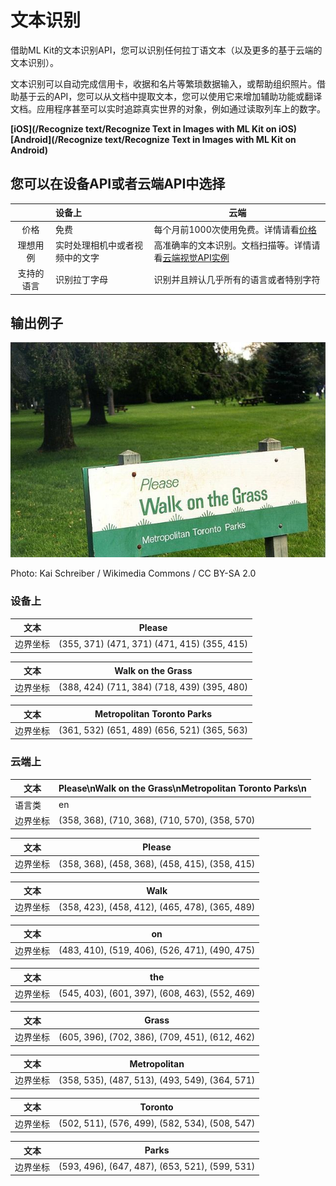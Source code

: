# 文本识别

借助ML Kit的文本识别API，您可以识别任何拉丁语文本（以及更多的基于云端的文本识别）。 

文本识别可以自动完成信用卡，收据和名片等繁琐数据输入，或帮助组织照片。借助基于云的API，您可以从文档中提取文本，您可以使用它来增加辅助功能或翻译文档。应用程序甚至可以实时追踪真实世界的对象，例如通过读取列车上的数字。 

**[iOS](/Recognize text/Recognize Text in Images with ML Kit on iOS)** **[Android](/Recognize text/Recognize Text in Images with ML Kit on Android)**

## 您可以在设备API或者云端API中选择

|            | 设备上                         | 云端                                                         |
| :--------: | :----------------------------- | ------------------------------------------------------------ |
|    价格    | 免费                           | 每个月前1000次使用免费。详情请看[价格](https://firebase.google.com/pricing) |
|  理想用例  | 实时处理相机中或者视频中的文字 | 高准确率的文本识别。文档扫描等。详情请看[云端视觉API实例](https://cloud.google.com/vision/docs/drag-and-drop) |
| 支持的语言 | 识别拉丁字母                   | 识别并且辨认几乎所有的语言或者特别字符                       |

## 输出例子

![Please walk on the grass](/_images/Please_walk_on_the_grass.jpg 'Please walk on the grass')	

Photo: Kai Schreiber / Wikimedia Commons / CC BY-SA 2.0 

### 设备上

| 文本     | Please                                      |
| -------- | ------------------------------------------- |
| 边界坐标 | (355, 371) (471, 371) (471, 415) (355, 415) |

| 文本     | Walk on the Grass                           |
| -------- | ------------------------------------------- |
| 边界坐标 | (388, 424) (711, 384) (718, 439) (395, 480) |

| 文本     | Metropolitan Toronto Parks                  |
| -------- | ------------------------------------------- |
| 边界坐标 | (361, 532) (651, 489) (656, 521) (365, 563) |

### 云端上

| 文本     | Please\nWalk on the Grass\nMetropolitan Toronto Parks\n |
| -------- | ------------------------------------------------------- |
| 语言类   | en                                                      |
| 边界坐标 | (358, 368), (710, 368), (710, 570), (358, 570)          |

| 文本     | Please                                         |
| -------- | ---------------------------------------------- |
| 边界坐标 | (358, 368), (458, 368), (458, 415), (358, 415) |

| 文本     | Walk                                           |
| -------- | ---------------------------------------------- |
| 边界坐标 | (358, 423), (458, 412), (465, 478), (365, 489) |

| 文本     | on                                             |
| -------- | ---------------------------------------------- |
| 边界坐标 | (483, 410), (519, 406), (526, 471), (490, 475) |

| 文本     | the                                            |
| -------- | ---------------------------------------------- |
| 边界坐标 | (545, 403), (601, 397), (608, 463), (552, 469) |

| 文本     | Grass                                          |
| -------- | ---------------------------------------------- |
| 边界坐标 | (605, 396), (702, 386), (709, 451), (612, 462) |

| 文本     | Metropolitan                                   |
| -------- | ---------------------------------------------- |
| 边界坐标 | (358, 535), (487, 513), (493, 549), (364, 571) |

| 文本     | Toronto                                        |
| -------- | ---------------------------------------------- |
| 边界坐标 | (502, 511), (576, 499), (582, 534), (508, 547) |

| 文本     | Parks                                          |
| -------- | ---------------------------------------------- |
| 边界坐标 | (593, 496), (647, 487), (653, 521), (599, 531) |

